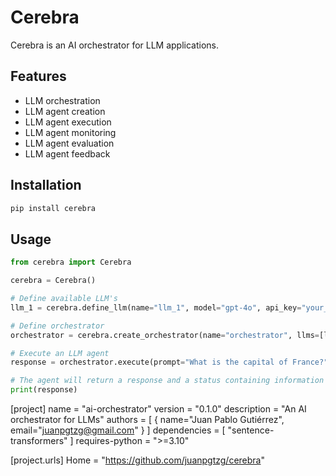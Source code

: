 # Cerebra 

Cerebra is an AI orchestrator for LLM applications.

## Features

-   LLM orchestration
-   LLM agent creation
-   LLM agent execution
-   LLM agent monitoring
-   LLM agent evaluation
-   LLM agent feedback

## Installation

```bash
pip install cerebra
```

## Usage

```python
from cerebra import Cerebra

cerebra = Cerebra()

# Define available LLM's
llm_1 = cerebra.define_llm(name="llm_1", model="gpt-4o", api_key="your_api_key")

# Define orchestrator
orchestrator = cerebra.create_orchestrator(name="orchestrator", llms=[llm_1])

# Execute an LLM agent
response = orchestrator.execute(prompt="What is the capital of France?")

# The agent will return a response and a status containing information about which LLM was used and the time it took to generate the response.
print(response)
```


[project]
name = "ai-orchestrator"
version = "0.1.0"
description = "An AI orchestrator for LLMs"
authors = [
    { name="Juan Pablo Gutiérrez", email="juanpgtzg@gmail.com" }
]
dependencies = [
    "sentence-transformers"
]
requires-python = ">=3.10"

[project.urls]
Home = "https://github.com/juanpgtzg/cerebra"
